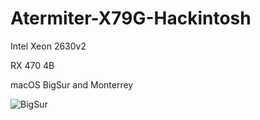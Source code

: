 # Atermiter-X79G-Hackintosh
Intel Xeon 2630v2

RX 470 4B

macOS BigSur and Monterrey


![BigSur](https://user-images.githubusercontent.com/5209138/141660585-f448ebc0-97ac-46ae-8c03-eb1bd59d8786.png)
